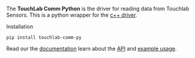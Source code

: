 The **TouchLab Comm Python** is the driver for reading data from Touchlab Sensors. This is a python wrapper for the [c++ driver](https://github.com/touchlab-avatarx/touchlab_driver_cpp).

Installation
```
pip install touchlab-comm-py
```

Read our the [documentation](https://touchlab-avatarx.github.io/touchlab_driver_py/) learn about the [API](https://touchlab-avatarx.github.io/touchlab_driver_py/api.html) and [example usage](https://touchlab-avatarx.github.io/touchlab_driver_py/example.html).
